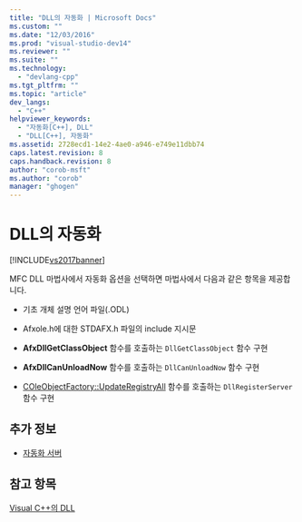 ```yaml
---
title: "DLL의 자동화 | Microsoft Docs"
ms.custom: ""
ms.date: "12/03/2016"
ms.prod: "visual-studio-dev14"
ms.reviewer: ""
ms.suite: ""
ms.technology: 
  - "devlang-cpp"
ms.tgt_pltfrm: ""
ms.topic: "article"
dev_langs: 
  - "C++"
helpviewer_keywords: 
  - "자동화[C++], DLL"
  - "DLL[C++], 자동화"
ms.assetid: 2728ecd1-14e2-4ae0-a946-e749e11dbb74
caps.latest.revision: 8
caps.handback.revision: 8
author: "corob-msft"
ms.author: "corob"
manager: "ghogen"
---
```

# DLL의 자동화
[!INCLUDE[vs2017banner](../assembler/inline/includes/vs2017banner.md)]

MFC DLL 마법사에서 자동화 옵션을 선택하면 마법사에서 다음과 같은 항목을 제공합니다.  
  
-   기초 개체 설명 언어 파일\(.ODL\)  
  
-   Afxole.h에 대한 STDAFX.h 파일의 include 지시문  
  
-   **AfxDllGetClassObject** 함수를 호출하는 `DllGetClassObject` 함수 구현  
  
-   **AfxDllCanUnloadNow** 함수를 호출하는 `DllCanUnloadNow` 함수 구현  
  
-   [COleObjectFactory::UpdateRegistryAll](../Topic/COleObjectFactory::UpdateRegistryAll.md) 함수를 호출하는 `DllRegisterServer` 함수 구현  
  
## 추가 정보  
  
-   [자동화 서버](../mfc/automation-servers.md)  
  
## 참고 항목  
 [Visual C\+\+의 DLL](../build/dlls-in-visual-cpp.md)